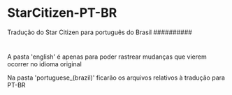# StarCitizen-PT-BR
Tradução do Star Citizen para português do Brasil
##########
#
A pasta 'english' é apenas para poder rastrear mudanças que vierem ocorrer no idioma original

Na pasta 'portuguese_(brazil)' ficarão os arquivos relativos à tradução para PT-BR
